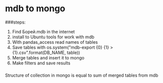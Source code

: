 # mdb to mongo

###steps:
1. Find Борей.mdb in the internet
2. install to Ubuntu tools for work with mdb
3. With pandas_access read names of tables
4. Save tables with os.system("mdb-export {0} {1} > {1}.csv".format(DB_NAME, table))
5. Merge tables and insert it to mongo
6. Make filters and save results

###
Structure of collection in mongo is equal to sum of
merged tables from mdb